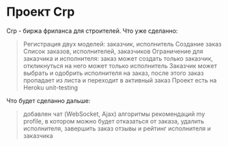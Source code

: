 # Проект Crp
Crp - биржа фриланса для строителей.
Что уже сделанно:
> Регистрация двух моделей: заказчик, исполнитель
> Создание заказ
> Список заказов, исполнителей, заказчиков
> Ограничение для заказчика и исполнителя: заказ может создать только заказчик, откликнуться на него может только исполнитель
> Заказчик может выбрать и одобрить исполнителя на заказ, после этого заказ пропадает из листа и переходит в активный заказ
> Проект есть на Heroku
> unit-testing

Что будет сделанно дальше:
> добавлен чат (WebSocket, Ajax)
> алгоритмы рекомендаций
> my profile, в котором можно будет отказаться от заказа, удалить исполнителя, завершить заказ
> отзывы и рейтинг исполнителя и заказчика
